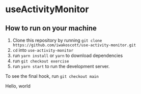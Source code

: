 # useActivityMonitor

## How to run on your machine

1. Clone this repository by running `git clone https://github.com/iwakoscott/use-activity-monitor.git`
2. `cd` into `use-activity-monitor`
3. run `yarn install` or `yarn` to download dependencies
4. run `git checkout exercise`
5. run `yarn start` to run the development server.

To see the final hook, run `git checkout main`

Hello, world
